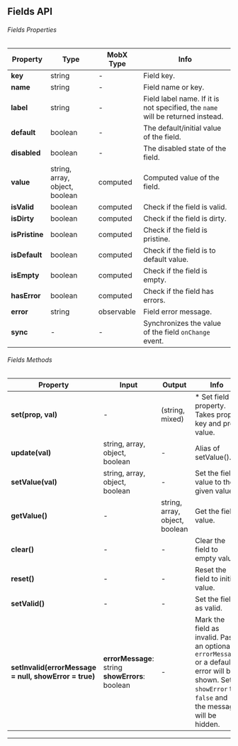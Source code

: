 ## Fields API

###### Fields Properties

| Property | Type | MobX Type | Info |
|---|---|---|---|
| **key** | string | - | Field key. |
| **name** | string | - | Field name or key. |
| **label** | string | - | Field label name. If it is not specified, the `name` will be returned instead. |
| **default** | boolean | - | The default/initial value of the field. |
| **disabled** | boolean | - | The disabled state of the field. |
| **value** | string, array, object, boolean | computed | Computed value of the field. |
| **isValid** | boolean | computed | Check if the field is valid. |
| **isDirty** | boolean | computed | Check if the field is dirty. |
| **isPristine** | boolean | computed | Check if the field is pristine. |
| **isDefault** | boolean | computed | Check if the field is to default value. |
| **isEmpty** | boolean | computed | Check if the field is empty. |
| **hasError** | boolean | computed | Check if the field has errors. |
| **error** | string | observable | Field error message. |
| **sync** | - | - | Synchronizes the value of the field `onChange` event. |

###### Fields Methods

| Property | Input | Output | Info |
|---|---|---|---|
| **set(prop, val)** | - | (string, mixed) | * Set field property. Takes prop key and prop value. |
| **update(val)** | string, array, object, boolean | - | Alias of setValue(). |
| **setValue(val)** | string, array, object, boolean | - | Set the field value to the given value. |
| **getValue()** | - | string, array, object, boolean | Get the field value. |
| **clear()** | - | - | Clear the field to empty value. |
| **reset()** | - | - | Reset the field to initial value. |
| **setValid()** | - | - | Set the field as valid. |
| **setInvalid(errorMessage = null, showError = true)** | **errorMessage**: string <br> **showErrors**: boolean | - | Mark the field as invalid. Pass an optional `errorMessage` or a default error will be shown. Set `showError` to `false` and the message will be hidden.  |

---
